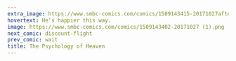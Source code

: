 ```yaml
---
extra_image: https://www.smbc-comics.com/comics/1509143415-20171027after (1).png
hovertext: He's happier this way.
image: https://www.smbc-comics.com/comics/1509143402-20171027 (1).png
next_comic: discount-flight
prev_comic: wait
title: The Psychology of Heaven
---
```


